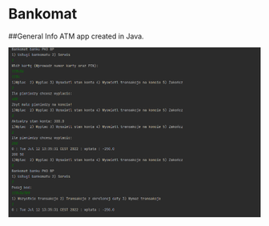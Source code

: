 # Bankomat

##General Info
ATM app created in Java. 

![alt text](https://github.com/mikkelx/Bankomat/blob/master/bankomat1.PNG?raw=true)
